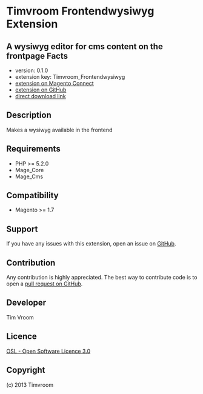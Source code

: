 Timvroom Frontendwysiwyg Extension
=====================
A wysiwyg editor for cms content on the frontpage
Facts
-----
- version: 0.1.0
- extension key: Timvroom_Frontendwysiwyg
- [extension on Magento Connect](http://www.magentocommerce.com/magento-connect/timvroom-frontendwysiwyg-1234.html)
- [extension on GitHub](https://github.com/timvroom/Timvroom_Frontendwysiwyg)
- [direct download link](http://connect.magentocommerce.com/community/get/Timvroom_Frontendwysiwyg-0.1.0.tgz)

Description
-----------
Makes a wysiwyg available in the frontend

Requirements
------------
- PHP >= 5.2.0
- Mage_Core
- Mage_Cms

Compatibility
-------------
- Magento >= 1.7

Support
-------
If you have any issues with this extension, open an issue on [GitHub](https://github.com/timvroom/Timvroom_Frontendwysiwyg/issues).

Contribution
------------
Any contribution is highly appreciated. The best way to contribute code is to open a [pull request on GitHub](https://help.github.com/articles/using-pull-requests).

Developer
---------
Tim Vroom

Licence
-------
[OSL - Open Software Licence 3.0](http://opensource.org/licenses/osl-3.0.php)

Copyright
---------
(c) 2013 Timvroom
